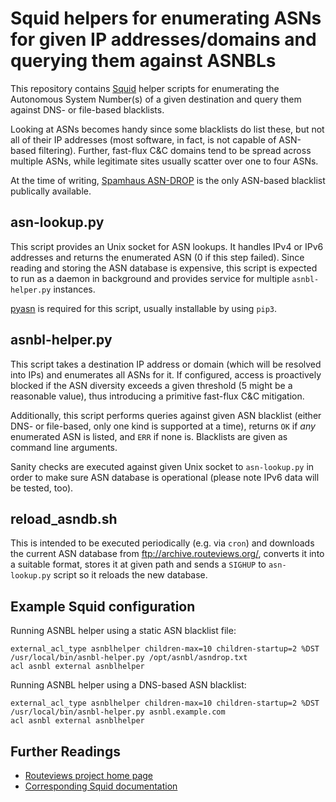 # Squid helpers for enumerating ASNs for given IP addresses/domains and querying them against ASNBLs
This repository contains [Squid](http://www.squid-cache.org/) helper scripts for enumerating the
Autonomous System Number(s) of a given destination and query them against DNS- or file-based blacklists.

Looking at ASNs becomes handy since some blacklists do list these, but not all of their IP addresses
(most software, in fact, is not capable of ASN-based filtering). Further, fast-flux C&C domains tend
to be spread across multiple ASNs, while legitimate sites usually scatter over one to four ASNs.

At the time of writing, [Spamhaus ASN-DROP](https://www.spamhaus.org/drop/) is the only ASN-based blacklist
publically available.

## asn-lookup.py
This script provides an Unix socket for ASN lookups. It handles IPv4 or IPv6 addresses and returns
the enumerated ASN (0 if this step failed). Since reading and storing the ASN database is expensive,
this script is expected to run as a daemon in background and provides service for multiple `asnbl-helper.py`
instances.

[pyasn](https://pypi.org/project/pyasn/) is required for this script, usually installable by using `pip3`.

## asnbl-helper.py
This script takes a destination IP address or domain (which will be resolved into IPs) and enumerates all
ASNs for it. If configured, access is proactively blocked if the ASN diversity exceeds a given threshold
(5 might be a reasonable value), thus introducing a primitive fast-flux C&C mitigation.

Additionally, this script performs queries against given ASN blacklist (either DNS- or file-based, only
one kind is supported at a time), returns `OK` if _any_ enumerated ASN is listed, and `ERR` if none is.
Blacklists are given as command line arguments.

Sanity checks are executed against given Unix socket to `asn-lookup.py` in order to make sure ASN database
is operational (please note IPv6 data will be tested, too).

## reload_asndb.sh
This is intended to be executed periodically (e.g. via `cron`) and downloads the current ASN database from
ftp://archive.routeviews.org/, converts it into a suitable format, stores it at given path and sends a `SIGHUP`
to `asn-lookup.py` script so it reloads the new database.

## Example Squid configuration
Running ASNBL helper using a static ASN blacklist file:
```
external_acl_type asnblhelper children-max=10 children-startup=2 %DST /usr/local/bin/asnbl-helper.py /opt/asnbl/asndrop.txt
acl asnbl external asnblhelper
```
Running ASNBL helper using a DNS-based ASN blacklist:
```
external_acl_type asnblhelper children-max=10 children-startup=2 %DST /usr/local/bin/asnbl-helper.py asnbl.example.com
acl asnbl external asnblhelper
```

## Further Readings
* [Routeviews project home page](http://www.routeviews.org/routeviews/)
* [Corresponding Squid documentation](http://www.squid-cache.org/Doc/config/external_acl_type/)
